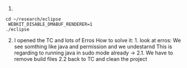 1. 
```
cd ~/research/eclipse  
 WEBKIT_DISABLE_DMABUF_RENDERER=1
./eclipse
```
2. I opened the TC and lots of Erros
   How to solve it: 1. look at erros: We see somthing like java and permission and we undestarnd
   This is regarding to running java in sudo mode already ->
   2.1. We have to remove build files
   2.2 back to TC and clean the project
